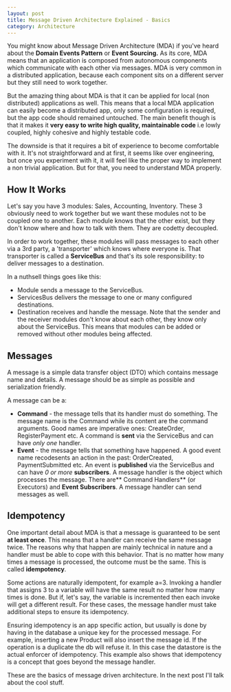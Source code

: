 ```yaml
---
layout: post
title: Message Driven Architecture Explained - Basics
category: Architecture
---
```


You might know about Message Driven Architecture (MDA) if you've heard about the **Domain Events Pattern** or **Event Sourcing.** As its core, MDA means that an application is composed from autonomous components which communicate with each other via messages. MDA is very common in a distributed application, because each component sits on a different server but they still need to work together.

 But the amazing thing about MDA is that it can be applied for local (non distributed) applications as well. This means that a local MDA application can easily become a distributed app, only some configuration is required, but the app code should remained untouched. The main benefit though is that it makes it **very easy to write high quality, maintainable code** i.e lowly coupled, highly cohesive and highly testable code.

 The downside is that it requires a bit of experience to become comfortable with it. It's not straightforward and at first, it seems like over engineering, but once you experiment with it, it will feel like the proper way to implement a non trivial application. But for that, you need to understand MDA properly.

 
## How It Works

 Let's say you have 3 modules: Sales, Accounting, Inventory. These 3 obviously need to work together but we want these modules not to be coupled one to another. Each module knows that the other exist, but they don't know where and how to talk with them. They are codetty decoupled.

 In order to work together, these modules will pass messages to each other via a 3rd party, a 'transporter' which knows where everyone is. That transporter is called a **ServiceBus** and that's its sole responsibility: to deliver messages to a destination.

 In a nuthsell things goes like this:

  
  * Module sends a message to the ServiceBus. 
  * ServicesBus delivers the message to one or many configured destinations. 
  * Destination receives and handle the message.  Note that the sender and the receiver modules don't know about each other, they know only about the ServiceBus. This means that modules can be added or removed without other modules being affected.

 
## Messages

 A message is a simple data transfer object (DTO) which contains message name and details. A message should be as simple as possible and serialization friendly.

 A message can be a:

  
  * **Command** - the message tells that its handler must do something. The message name is the Command while its content are the command arguments. Good names are imperative ones: CreateOrder, RegisterPayment etc. A command is **sent** via the ServiceBus and can have _only one_ handler. 
  * **Event** - the message tells that something have happened. A good event name recodesents an action in the past: OrderCreated, PaymentSubmitted etc. An event is **published** via the ServiceBus and can have _0 or more_ **subscribers**.  A message handler is the object which processes the message. There are** Command Handlers** (or Executors) and **Event Subscribers**. A message handler can send messages as well.

 
## Idempotency

 One important detail about MDA is that a message is guaranteed to be sent **at least once**. This means that a handler can receive the same message twice. The reasons why that happen are mainly technical in nature and a handler must be able to cope with this behavior. That is no matter how many times a message is processed, the outcome must be the same. This is called **idempotency**.

 Some actions are naturally idempotent, for example a=3. Invoking a handler that assigns 3 to a variable will have the same result no matter how many times is done. But if, let's say, the variable is incremented then each invoke will get a different result. For these cases, the message handler must take additional steps to ensure its idempotency.

 Ensuring idempotency is an app specific action, but usually is done by having in the database a unique key for the processed message. For example, inserting a new Product will also insert the message id. If the operation is a duplicate the db will refuse it. In this case the datastore is the actual enforcer of idempotency. This example also shows that idempotency is a concept that goes beyond the message handler.

 These are the basics of message driven architecture. In the next post I'll talk about the cool stuff.


